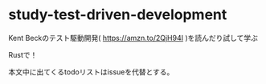 # study-test-driven-development

Kent Beckのテスト駆動開発( https://amzn.to/2QjH94I )を読んだり試して学ぶ

Rustで！

本文中に出てくるtodoリストはissueを代替とする。
